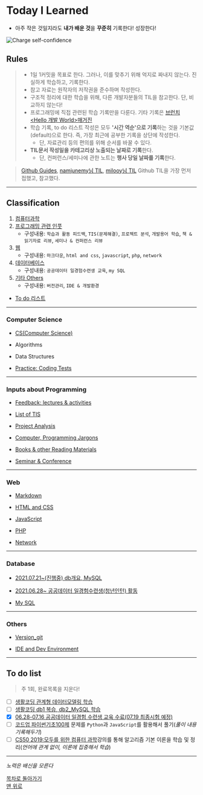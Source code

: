 # Today I Learned

* 아주 작은 것일지라도 **내가 배운 것**을 **꾸준히** 기록한다! 성장한다!

![Charge self-confidence](https://media.giphy.com/media/E72zBwfDfxRwLu5vbB/giphy.gif)

## Rules

> * 1일 1커밋을 목표로 한다. 그러나, 이를 맞추기 위해 억지로 짜내지 않는다. 진실하게 학습하고, 기록한다.
> * 참고 자료는 원작자의 저작권을 준수하며 작성한다. <!--(내용 언급이 아닌 링크 작성은 가능한것인지? 알아볼 것)-->
> * 구조적 정리에 대한 학습을 위해, 다른 개발자분들의 TIL을 참고한다. 단, 비교하지 않는다!
> * 프로그래밍에 직접 관련된 학습 기록만을 다룬다. 기타 기록은 [브런치 <Hello 개발 World>매거진](https://brunch.co.kr/magazine/this)
> * 학습 기록, to do 리스트 작성은 모두 **'시간 역순'으로 기록**하는 것을 기본값(default)으로 한다. 즉, 가장 최근에 공부한 기록을 상단에 작성한다.
>   * 단, 자료관리 등의 편의를 위해 순서를 바꿀 수 있다.
> * **TIL문서 작성일을 카테고리상 노출되는 날짜로 기록**한다.
>   * 단, 컨퍼런스/세미나에 관한 노트는 **행사 당일 날짜를 기록**한다.

> [Github Guides](https://guides.github.com/features/mastering-markdown/),
> [namjunemy님 TIL](https://github.com/namjunemy/TIL#readme),
> [milooy님 TIL](https://github.com/milooy/TIL) Github TIL을 가장 먼저 접했고, 참고했다.

----

## Classification

1. [컴퓨터과학](#computer-science)
2. [프로그래밍 관련 인풋](#inputs-about-programming)
    * 구성내용: `학습과 활동 피드백`, `TIS(문제해결)`, `프로젝트 분석`, `개발용어 학습`, `책 & 읽기자료 리뷰`, `세미나 & 컨퍼런스 리뷰`
3. [웹](#web)
    * 구성내용: `마크다운`, `html and css`, `javascript`, `php`, `network`
4. [데이터베이스](#database)
    * 구성내용: `공공데이터 일경험수련생 교육`, `my SQL`
5. [기타 Others](#others)
    * 구성내용: `버전관리`, `IDE & 개발환경`
* [To do 리스트](#to-do-list)

----
<!--TIS 또는 트러블슈팅 카테고리 만들기_트러블슈팅 내용을 각 학습노트에 적더라도, 해결한 문제의 제목과 해결방식을 요약해서 따로 정리해두는 리스트 필요! 이 카테고리가 바로 그 리스트! / 학습내용과 트러블슈팅을 따로 구분하여, 후에 참고하기 편리하게 하기 위해서다.-->
### Computer Science

* [CS(Computer Science)](https://github.com/ShinAhYoung21/TIL/blob/main/CS50/CS50_0.md)

* Algorithms

* Data Structures

* [Practice: Coding Tests](https://github.com/ShinAhYoung21/TIL/blob/main/category_list/codingtest.md)

----
### Inputs about Programming

* [Feedback: lectures & activities](https://github.com/ShinAhYoung21/TIL/blob/main/category_list/learn_feedback.md)

* [List of TIS](https://github.com/ShinAhYoung21/TIL/blob/main/category_list/tisList.md)

* [Project Analysis](https://github.com/ShinAhYoung21/TIL/blob/main/pjt_analysis/pjt_0_careerly.md)

* [Computer, Programming Jargons](https://github.com/ShinAhYoung21/TIL/blob/main/category_list/jargons.md)

* [Books & other Reading Materials](https://github.com/ShinAhYoung21/TIL/blob/main/category_list/readings.md)

* [Seminar & Conference](https://github.com/ShinAhYoung21/TIL/blob/main/category_list/seminar.md)

----
### Web

* [Markdown](https://github.com/ShinAhYoung21/TIL/blob/main/category_list/markdown.md)

* [HTML and CSS](https://github.com/ShinAhYoung21/TIL/blob/main/category_list/html_css.md)

* [JavaScript](https://github.com/ShinAhYoung21/TIL/blob/main/category_list/javaScript.md)

* [PHP](https://github.com/ShinAhYoung21/TIL/blob/main/category_list/html_css.md)

* [Network](https://github.com/ShinAhYoung21/TIL/blob/main/category_list/network.md)

----
### Database

* [2021.07.21~(진행중) db개요, MySQL](https://github.com/ShinAhYoung21/TIL/blob/main/DB/db_2with1.md)

* [2021.06.28~ 공공데이터 일경험수련생(청년인턴) 활동](https://github.com/ShinAhYoung21/TIL/blob/main/category_list/govDataIntern.md)

* [My SQL](https://github.com/ShinAhYoung21/TIL/blob/main/category_list/mySql.md)
----
### Others

* [Version_git](https://github.com/ShinAhYoung21/TIL/blob/main/category_list/version.md)

* [IDE and Dev Environment](https://github.com/ShinAhYoung21/TIL/blob/main/category_list/ide_env.md)

----
## To do list

> 주 1회, 완료목록을 지운다!

- [ ] [생활코딩 관계형 데이터모델링 학습](https://opentutorials.org/course/3883)
- [ ] [생활코딩 db1 복습, db2_MySQL 학습](https://opentutorials.org/course/3161)
- [X] [06.28-07.16 공공데이터 일경험 수련생 교육 수료(07.19 최종시험 예정)](https://www.data.go.kr/bbs/ntc/selectNotice.do?originId=NOTICE_0000000002033)
- [ ] [코드업 파이썬기초100제](https://www.codeup.kr/problemsetsol.php?psid=33) 문제를 `Python`과 `JavaScript`를 활용해서 풀기(*풀이 내용 기록해두기*)
- [ ] [CS50 2019:모두를 위한 컴퓨터 과학](https://www.boostcourse.org/cs112)강의를 통해 알고리즘 기본 이론을 학습 및 정리(*언어에 관계 없이, 이론에 집중해서 학습*)
----

*노력은 배신을 모른다*

[목차로 돌아가기](#classification) <br/>
[맨 위로](#today-i-learned)
